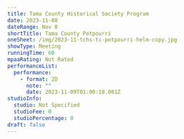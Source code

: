 ```yaml
---
title: Tama County Historical Society Program
date: 2023-11-08
dateRange: Nov 8
shortTitle: Tama County Potpourri
oneSheet: /img/2023-11-tchs-tc-potpourri-helm-copy.jpg
showType: Meeting
runningTime: 60
mpaaRating: Not Rated
performanceList:
  performance:
    - format: 2D
      note: ""
      date: 2023-11-09T01:00:18.081Z
studioInfo:
  studio: Not Specified
  studioFee: 0
  studioPercentage: 0
draft: false
---
```

